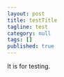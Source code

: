 ```yaml
---
layout: post
title: testTitle
tagline: test
category: null
tags: []
published: true
---
```

It is for testing.